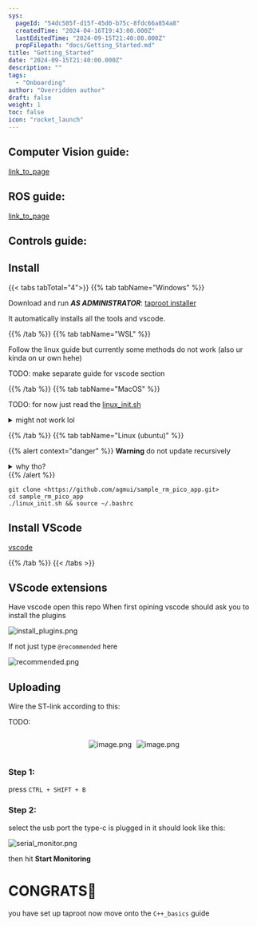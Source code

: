 ```yaml
---
sys:
  pageId: "54dc585f-d15f-45d0-b75c-8fdc66a854a8"
  createdTime: "2024-04-16T19:43:00.000Z"
  lastEditedTime: "2024-09-15T21:40:00.000Z"
  propFilepath: "docs/Getting_Started.md"
title: "Getting_Started"
date: "2024-09-15T21:40:00.000Z"
description: ""
tags:
  - "Onboarding"
author: "Overridden author"
draft: false
weight: 1
toc: false
icon: "rocket_launch"
---
```


## Computer Vision guide:

[link_to_page](86d45bc0-388b-4d26-8848-44f255f73d0e)

## ROS guide:

[link_to_page](3c76c1de-ec8f-46d6-8b0a-294005edc2d5)

## Controls guide:

## Install

{{< tabs tabTotal="4">}}
{{% tab tabName="Windows" %}}

Download and run _**AS ADMINISTRATOR**_: [taproot installer](https://github.com/Thornbots/TeachingFreshies/releases/tag/1.0)

It automatically installs all the tools and vscode.

{{% /tab %}}
{{% tab tabName="WSL" %}}

Follow the linux guide but currently some methods do not work (also ur kinda on ur own hehe)

TODO: make separate guide for vscode section

{{% /tab %}}
{{% tab tabName="MacOS" %}}

TODO: for now just read the [linux_init.sh](https://github.com/agmui/sample_rm_pico_app/blob/main/linux_init.sh)

<details>
<summary>might not work lol</summary>

`brew install libusb pkg-config`

Next install: [vscode](https://code.visualstudio.com/Download)

</details>

{{% /tab %}}
{{% tab tabName="Linux (ubuntu)" %}}

{{% alert context="danger" %}}
**Warning** do not update recursively
<details>
<summary>why tho?</summary>
There are some submodules that may go on for a while (like tinyusb) and I highly
recommend you don't need to get them.
If you want to see what submodules I update just look in `linux_init.sh`
</details>
{{% /alert %}}

```shell
git clone <https://github.com/agmui/sample_rm_pico_app.git>
cd sample_rm_pico_app
./linux_init.sh && source ~/.bashrc
```

## Install VScode

[vscode](https://code.visualstudio.com/Download)

{{% /tab %}}
{{< /tabs >}}

## VScode extensions

Have vscode open this repo
When first opining vscode should ask you to install the plugins

![install_plugins.png](https://prod-files-secure.s3.us-west-2.amazonaws.com/d518164a-d88e-44d1-a4ee-3adb3bd8bce0/89bd30f0-1825-4e77-867b-0a41ce370880/install_plugins.png?X-Amz-Algorithm=AWS4-HMAC-SHA256&X-Amz-Content-Sha256=UNSIGNED-PAYLOAD&X-Amz-Credential=ASIAZI2LB466WQSLRX7S%2F20250427%2Fus-west-2%2Fs3%2Faws4_request&X-Amz-Date=20250427T022653Z&X-Amz-Expires=3600&X-Amz-Security-Token=IQoJb3JpZ2luX2VjELf%2F%2F%2F%2F%2F%2F%2F%2F%2F%2FwEaCXVzLXdlc3QtMiJIMEYCIQCJcQW%2FS07%2FmMHupIVAyAamhdRkuepb4whB7kc8JPUQhAIhAOjO0P9GtF%2FN%2FVjnuGsIGGaKYF6qtJ7Nm9X5Sjy9AMDTKv8DCFAQABoMNjM3NDIzMTgzODA1IgwshoVpZx15mNDTeCwq3AMpl1AkAlVNRpKgDJ2QMH9OdYyxvDD0sEzXstzdqztDTwi5826Beg3tqwgOhmIcRTwAkmGcoUYt1vUCZnVNvaWMFVKH3116HhyyUJqGOj%2BNzTHH0jnbmZQmgaY%2FoiCbet28r%2BrmCiUOPUibMzcejFTWSxpm7z1DZQFwLvrTM3h0DQ0QIndEXmJ2%2BFTa%2Bz7ym5uYhp%2BesDhvgw6vMAQxUT6xJZFQdGq0YpMp5CMg2328P%2F%2BX32arNgNy4%2FuOAmN5dUmae2%2Fp2FbRQxiZ490mvgRr2nDeB1JxqwL11e47zcZRbk4iqZ2uvcjVIPIh5ggT3BizfhAzcXnuEcgwXXW8G4ZWxF5SNuDygnaP8No91A6cLUm%2B2lNFNeTwBW6z2FPU7%2BLDDe8PjwUBREQvMCmV2v6GDj4rjGu5PFRGQSzscidf6swe22InIj7Rf9YGGQfVA4N0qPkWgz3yGHNP78ZOFX8FPBq%2Byic0d%2BRZCE%2F2WSTTL1uI7wF0cYe0Wk4Ob4UVJ26QASOds88t9vvTKSAjUp3b8BqxEnc%2BrflZVVifBMvjdWoVrKVYAQk9tmnsHYdR5CUJZuWqQfVOv5k4vOoB86WvLvRE2NxRyhHBgeT%2B93Zufgyk%2BJ6iH%2FvJsXuOSjC4v7XABjqkAbKqvg062dtR30Yz0GqYVFYbSgg8fQT%2BS2LuO%2BhgjRp2vokzISa4jpP3L96R35Qa7SPHzfUaCspAjdKtpeDDOJaR073uFW0C6GqfqlCz4SJOzUOznGlc1hQsUDnRD5Ea9uClMwM729n3qZPDygn4Wg%2BjeKJC6CR2fEhB7ZfZr8%2FUNnZFB4Zrpm0u7X4Mg00KI2KXcllqlgrrLu7aMwYxDqgPOgoH&X-Amz-Signature=7216babaf90371d0ee605864507d4ed3e9c233ef027472b5af9ee4efb76e11a0&X-Amz-SignedHeaders=host&x-id=GetObject)

If not just type `@recommended` here  

![recommended.png](https://prod-files-secure.s3.us-west-2.amazonaws.com/d518164a-d88e-44d1-a4ee-3adb3bd8bce0/61e661e9-5d85-4dfc-be0d-8d2097a5e793/recommended.png?X-Amz-Algorithm=AWS4-HMAC-SHA256&X-Amz-Content-Sha256=UNSIGNED-PAYLOAD&X-Amz-Credential=ASIAZI2LB466WQSLRX7S%2F20250427%2Fus-west-2%2Fs3%2Faws4_request&X-Amz-Date=20250427T022653Z&X-Amz-Expires=3600&X-Amz-Security-Token=IQoJb3JpZ2luX2VjELf%2F%2F%2F%2F%2F%2F%2F%2F%2F%2FwEaCXVzLXdlc3QtMiJIMEYCIQCJcQW%2FS07%2FmMHupIVAyAamhdRkuepb4whB7kc8JPUQhAIhAOjO0P9GtF%2FN%2FVjnuGsIGGaKYF6qtJ7Nm9X5Sjy9AMDTKv8DCFAQABoMNjM3NDIzMTgzODA1IgwshoVpZx15mNDTeCwq3AMpl1AkAlVNRpKgDJ2QMH9OdYyxvDD0sEzXstzdqztDTwi5826Beg3tqwgOhmIcRTwAkmGcoUYt1vUCZnVNvaWMFVKH3116HhyyUJqGOj%2BNzTHH0jnbmZQmgaY%2FoiCbet28r%2BrmCiUOPUibMzcejFTWSxpm7z1DZQFwLvrTM3h0DQ0QIndEXmJ2%2BFTa%2Bz7ym5uYhp%2BesDhvgw6vMAQxUT6xJZFQdGq0YpMp5CMg2328P%2F%2BX32arNgNy4%2FuOAmN5dUmae2%2Fp2FbRQxiZ490mvgRr2nDeB1JxqwL11e47zcZRbk4iqZ2uvcjVIPIh5ggT3BizfhAzcXnuEcgwXXW8G4ZWxF5SNuDygnaP8No91A6cLUm%2B2lNFNeTwBW6z2FPU7%2BLDDe8PjwUBREQvMCmV2v6GDj4rjGu5PFRGQSzscidf6swe22InIj7Rf9YGGQfVA4N0qPkWgz3yGHNP78ZOFX8FPBq%2Byic0d%2BRZCE%2F2WSTTL1uI7wF0cYe0Wk4Ob4UVJ26QASOds88t9vvTKSAjUp3b8BqxEnc%2BrflZVVifBMvjdWoVrKVYAQk9tmnsHYdR5CUJZuWqQfVOv5k4vOoB86WvLvRE2NxRyhHBgeT%2B93Zufgyk%2BJ6iH%2FvJsXuOSjC4v7XABjqkAbKqvg062dtR30Yz0GqYVFYbSgg8fQT%2BS2LuO%2BhgjRp2vokzISa4jpP3L96R35Qa7SPHzfUaCspAjdKtpeDDOJaR073uFW0C6GqfqlCz4SJOzUOznGlc1hQsUDnRD5Ea9uClMwM729n3qZPDygn4Wg%2BjeKJC6CR2fEhB7ZfZr8%2FUNnZFB4Zrpm0u7X4Mg00KI2KXcllqlgrrLu7aMwYxDqgPOgoH&X-Amz-Signature=3a34692e7de548aab5b139241445a1fe05af28d8dbfb518b7f72791c683853ec&X-Amz-SignedHeaders=host&x-id=GetObject)

## Uploading

Wire the ST-link according to this:

TODO:

<div style="display: flex;flex-direction: row; column-gap:10px; max-width: 630px;justify-content: center;">
<div>

![image.png](https://prod-files-secure.s3.us-west-2.amazonaws.com/d518164a-d88e-44d1-a4ee-3adb3bd8bce0/210ecb78-1116-4d7b-b9b7-2292f66fa2c2/image.png?X-Amz-Algorithm=AWS4-HMAC-SHA256&X-Amz-Content-Sha256=UNSIGNED-PAYLOAD&X-Amz-Credential=ASIAZI2LB4663XQG4VET%2F20250427%2Fus-west-2%2Fs3%2Faws4_request&X-Amz-Date=20250427T022658Z&X-Amz-Expires=3600&X-Amz-Security-Token=IQoJb3JpZ2luX2VjELf%2F%2F%2F%2F%2F%2F%2F%2F%2F%2FwEaCXVzLXdlc3QtMiJHMEUCIQDox4KZ36yWZZYuEjZnJSvrYdbAZs4zGSyQvjVD0vP8lQIgMtCrpXtb836i%2FP8PfsM9XW%2F6XMfRplQge33%2FAe0IG7Uq%2FwMIUBAAGgw2Mzc0MjMxODM4MDUiDPa7GW9EGcm7L3DfECrcA0aQkzFSMGUIxxhUra5fOeu6kPebYX7evFGwWDuyqbzu6TxqpA4KfAdp2rB48tSyOSNa7tUvCUH424VAO62bz1oHyb8vkVd9tgOF%2BPY0%2BKIvOc2%2BSyevBKT7zeCA%2FiUYfVoE4vtCuXrlwO%2FFN4Vf8%2BfAebgzlpOnqjsZ7FZ2pI4u2Tl3spsC%2FkzQEBm%2Bp%2BgnQYlgRYKGAWIklBQWSUwlb7p9VIZubOmdo5IveYSvZV3wLcbQUsMgpG1LFPu9ft0Gw2cAhAzZqkmND1Nju2J8Bk5qrh0ZVqA9RQxLPGzhTQ8fDAcWAzmnGmsUZn9n1f%2BAr74m53DUXCKtgDKO3Ub6xKZvpBct6tc66sEBjy4lVUNb%2FuOTKVrOJCGojPiwz8iuPiRAdQwuE9Px9BPXDqIAa8SCunz46i07935W1pGNtlQl%2FaDF1KErOfk7Cufny2z0e0hakFfMWAHoPZRueHjWCxVLg9C0mXmfu9s7Fw8fP4lrTNFeQ7zCDvdXOYn9gLMcicBvKu0uAYB%2Fp2wtli2jxDDBWagTZ7PIwEzOnWe8I3EaItzz%2BHMZaSsUI4aztbo8oh7D4qRxj3ciRfcnUN1nvYr%2Fk%2BmiPgzRd%2FS74ug5VZuDRdOecdaadY6TP0hzMLu%2FtcAGOqUBcdEvv%2B1s7EwRoGqgy6Hc83ZVp18ycQRcM99A6%2F2wxd5YZVQHpk6CO2XvyQMbuSt5cRQvbanEtl6jgVoTPoFKqp3X1jF%2FDvAENsmFnjKQGkDknX7SkysEcxYrtP2Nvde632CEKOAWhSE2l%2BJuRbSwvBlV%2BcADAB5miN8%2F5NgVl9EpxA7wfwOoPUjmtndeztMEBTKTC5wCgvERh55UTAOSuKlY%2Bnmq&X-Amz-Signature=910692849a409abd96e5947a7f44049c4d17e0f13a28bef36753677b8b0728d1&X-Amz-SignedHeaders=host&x-id=GetObject)

</div>
<div>

![image.png](https://prod-files-secure.s3.us-west-2.amazonaws.com/d518164a-d88e-44d1-a4ee-3adb3bd8bce0/33a0fd0f-8ca6-4a86-8e09-26e95ded1fff/image.png?X-Amz-Algorithm=AWS4-HMAC-SHA256&X-Amz-Content-Sha256=UNSIGNED-PAYLOAD&X-Amz-Credential=ASIAZI2LB466WDREJPAU%2F20250427%2Fus-west-2%2Fs3%2Faws4_request&X-Amz-Date=20250427T022658Z&X-Amz-Expires=3600&X-Amz-Security-Token=IQoJb3JpZ2luX2VjELf%2F%2F%2F%2F%2F%2F%2F%2F%2F%2FwEaCXVzLXdlc3QtMiJIMEYCIQC5NskVVI3CANcsIfVb5anj1nhKOMEtLGFYCfERPL8bNAIhAMK7CTk5Eu4zp9JFz1m4j9Vbs0074Dpn4hONxjR%2Fi7mWKv8DCFAQABoMNjM3NDIzMTgzODA1IgzdOAyMQrwjJhHzWW8q3AMIPGG7UHpXIQssm%2B95jrQG8h%2FlcDO9QdgCz%2FGQZbCfmEOWnREx%2Bo3T7Sb8ap%2FErFhfWMUZ52HufvbJb2ALvlh6ptElaCGsCYZeEwsJ50BIu7z36l9jTXVc9I8AQQpJTH3yy0WDS2%2F9E8dQGQ5sor2WoQ40C5SMYN2lfesJWomqARb%2BVVU3DI8TwoaDBKh3RZ0%2FYz53xU6ay5SjjTM4%2BuZDD8UB89ajBXgKgduhmGW6EswOb3Qsxqjzrdi0p5A4Fltu7QKCDvYqM5IAbBMpiEst17rag22lwMUYfL1vbZnLyMrdqVJ1ayGpTGLXjj24rXgEq6St4tNv4n%2BzqtGEla2L8I2bV%2FhNJWk6KQaUnbK%2Fk7F6FNtEQpYVVmPBDIsF18M65rtMyqgW8UFnn22Akxld6dF3wzwG6rUTkElnnf63EkOBdSYKLVtYZU2ot5G0qlEaI7l4Sblexwy4okT6kWK5%2BhczH64B3Fl8aawNSCKQ5wWQPDa96nmeP5PtDg5jDItmnP6g%2F7NZpZmadkFdaZqPLVOT43%2FnyM5ju9NwrpomqBO8hLmj7okJxEfzy%2FSj33u103YJw5K4fahQqsOSftoBBi382HzkQAQaOelGvs%2BeVEiIYwI8mDcfHQq4TTDhv7XABjqkAftpm92BKV4p%2F638j63Gn33adDHytDo%2Bkgh4m9LVdLwvWJxSQAwQcZmkDxI4dlLv%2Bo0wh6d17F63ozvLjZx%2BRZDap5CTz4okzLqMpSdK%2FDblwJD%2FGCBLnykjciRbaBIXlAvDKdCook42lOcvxTgTitl3v6DY7rhLiidv%2FqL5aOv3XGjMb4ZDWE03EDiIblTK%2FBQm%2B%2FOZ9ltXCo1%2FvhUAFqnLTC7f&X-Amz-Signature=9fb8e6e4f38175ab9260c318cb348a378454114aa4fe62d98695934606bca055&X-Amz-SignedHeaders=host&x-id=GetObject)

</div>
</div>

### Step 1:

press `CTRL + SHIFT + B`

### Step 2:

select the usb port the type-c is plugged in it should look like this:

![serial_monitor.png](https://prod-files-secure.s3.us-west-2.amazonaws.com/d518164a-d88e-44d1-a4ee-3adb3bd8bce0/f03f4774-05d4-4393-b6a0-d5efb6d315ab/serial_monitor.png?X-Amz-Algorithm=AWS4-HMAC-SHA256&X-Amz-Content-Sha256=UNSIGNED-PAYLOAD&X-Amz-Credential=ASIAZI2LB466WQSLRX7S%2F20250427%2Fus-west-2%2Fs3%2Faws4_request&X-Amz-Date=20250427T022653Z&X-Amz-Expires=3600&X-Amz-Security-Token=IQoJb3JpZ2luX2VjELf%2F%2F%2F%2F%2F%2F%2F%2F%2F%2FwEaCXVzLXdlc3QtMiJIMEYCIQCJcQW%2FS07%2FmMHupIVAyAamhdRkuepb4whB7kc8JPUQhAIhAOjO0P9GtF%2FN%2FVjnuGsIGGaKYF6qtJ7Nm9X5Sjy9AMDTKv8DCFAQABoMNjM3NDIzMTgzODA1IgwshoVpZx15mNDTeCwq3AMpl1AkAlVNRpKgDJ2QMH9OdYyxvDD0sEzXstzdqztDTwi5826Beg3tqwgOhmIcRTwAkmGcoUYt1vUCZnVNvaWMFVKH3116HhyyUJqGOj%2BNzTHH0jnbmZQmgaY%2FoiCbet28r%2BrmCiUOPUibMzcejFTWSxpm7z1DZQFwLvrTM3h0DQ0QIndEXmJ2%2BFTa%2Bz7ym5uYhp%2BesDhvgw6vMAQxUT6xJZFQdGq0YpMp5CMg2328P%2F%2BX32arNgNy4%2FuOAmN5dUmae2%2Fp2FbRQxiZ490mvgRr2nDeB1JxqwL11e47zcZRbk4iqZ2uvcjVIPIh5ggT3BizfhAzcXnuEcgwXXW8G4ZWxF5SNuDygnaP8No91A6cLUm%2B2lNFNeTwBW6z2FPU7%2BLDDe8PjwUBREQvMCmV2v6GDj4rjGu5PFRGQSzscidf6swe22InIj7Rf9YGGQfVA4N0qPkWgz3yGHNP78ZOFX8FPBq%2Byic0d%2BRZCE%2F2WSTTL1uI7wF0cYe0Wk4Ob4UVJ26QASOds88t9vvTKSAjUp3b8BqxEnc%2BrflZVVifBMvjdWoVrKVYAQk9tmnsHYdR5CUJZuWqQfVOv5k4vOoB86WvLvRE2NxRyhHBgeT%2B93Zufgyk%2BJ6iH%2FvJsXuOSjC4v7XABjqkAbKqvg062dtR30Yz0GqYVFYbSgg8fQT%2BS2LuO%2BhgjRp2vokzISa4jpP3L96R35Qa7SPHzfUaCspAjdKtpeDDOJaR073uFW0C6GqfqlCz4SJOzUOznGlc1hQsUDnRD5Ea9uClMwM729n3qZPDygn4Wg%2BjeKJC6CR2fEhB7ZfZr8%2FUNnZFB4Zrpm0u7X4Mg00KI2KXcllqlgrrLu7aMwYxDqgPOgoH&X-Amz-Signature=5864bd5fe9774a4e7197ac5b470d6a62467c60b29085879f3802bde5b8d7f0a9&X-Amz-SignedHeaders=host&x-id=GetObject)

then hit **Start Monitoring**

# CONGRATS🎉

you have set up taproot now move onto the `C++_basics` guide
